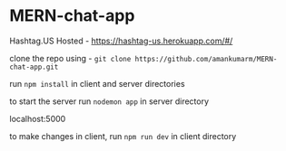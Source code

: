 # MERN-chat-app
Hashtag.US
Hosted - https://hashtag-us.herokuapp.com/#/ 

clone the repo using - `git clone https://github.com/amankumarm/MERN-chat-app.git`

run `npm install` in client and server directories

to start the server run `nodemon app` in server directory 

localhost:5000

to make changes in client, run `npm run dev` in client directory
